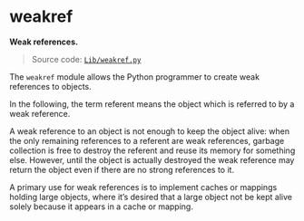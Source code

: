 # weakref

**Weak references.**

> Source code: [`Lib/weakref.py`](https://github.com/python/cpython/tree/3.13/Lib/weakref.py)

The `weakref` module allows the Python programmer to create weak references to objects.

In the following, the term referent means the object which is referred to by a weak reference.

A weak reference to an object is not enough to keep the object alive: when the only remaining references to a referent are weak references, garbage collection is free to destroy the referent and reuse its memory for something else. However, until the object is actually destroyed the weak reference may return the object even if there are no strong references to it.

A primary use for weak references is to implement caches or mappings holding large objects, where it’s desired that a large object not be kept alive solely because it appears in a cache or mapping.